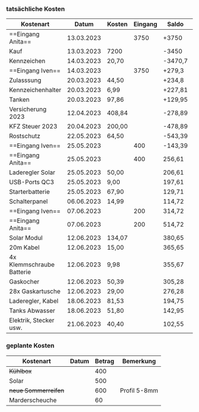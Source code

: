 ### tatsächliche Kosten

| Kostenart                 | Datum      | Kosten | Eingang | Saldo   | Bemerkung       |
|---------------------------|------------|--------|---------|---------|-----------------|
| ==Eingang Anita==         | 13.03.2023 |        | 3750    | +3750   | von Konto A&T   |
| Kauf                      | 13.03.2023 | 7200   |         | -3450   |                 |
| Kennzeichen               | 14.03.2023 | 20,70  |         | -3470,7 | Kennzeichenking |
| ==Eingang Iven==          | 14.03.2023 |        | 3750    | +279,3  | von Konto Jens  |
| Zulasssung                | 20.03.2023 | 44,50  |         | +234,8  |                 |
| Kennzeichenhalter         | 20.03.2023 | 6,99   |         | +227,81 | ebay            |
| Tanken                    | 20.03.2023 | 97,86  |         | +129,95 | Erstfüllung     |
| Versicherung 2023         | 12.04.2023 | 408,84 |         | -278,89 |                 |
| KFZ Steuer 2023           | 20.04.2023 | 200,00 |         | -478,89 | bis 30.3.2024   |
| Rostschutz                | 22.05.2023 | 64,50  |         | -543,39 | RostDoc Kiel    |
| ==Eingang Iven==          | 25.05.2023 |        | 400     | -143,39 | von Konto Iven  |
| ==Eingang Anita==         | 25.05.2023 |        | 400     | 256,61  | von Konto A&T   |
| Laderegler Solar          | 25.05.2023 | 50,00  |         | 206,61  | Kleinanzeigen   |
| USB-Ports QC3             | 25.05.2023 | 9,00   |         | 197,61  | Amazon          |
| Starterbatterie           | 25.05.2023 | 67,90  |         | 129,71  | Batterie24.de   |
| Schalterpanel             | 06.06.2023 | 14,99  |         | 114,72  | ebay.de         |
| ==Eingang Iven==          | 07.06.2023 |        | 200     | 314,72  | von Konto Iven  |
| ==Eingang Anita==         | 07.06.2023 |        | 200     | 514,72  | von Konto A&T   |
| Solar Modul               | 12.06.2023 | 134,07 |         | 380,65  | bau-tech.shop   |
| 20m Kabel                 | 12.06.2023 | 15,00  |         | 365,65  | Kleinanzeigen   |
| 4x Klemmschraube Batterie | 12.06.2023 | 9,98   |         | 355,67  | Amazon          |
| Gaskocher                 | 12.06.2023 | 50,39  |         | 305,28  | Gasfritzen      |
| 28x Gaskartusche          | 12.06.2023 | 29,00  |         | 276,28  | Amazon          |
| Laderegler, Kabel         | 18.06.2023 | 81,53  |         | 194,75  | Offgridtec      |
| Tanks Abwasser            | 18.06.2023 | 51,80  |         | 142,95  | Obelink.de      |
| Elektrik, Stecker usw.    | 21.06.2023 | 40,40  |         | 102,55  | voelkner.de     |


### geplante Kosten

| Kostenart             | Datum | Betrag | Bemerkung    |
|-----------------------|-------|--------|--------------|
| ~~Kühlbox~~           |       | 400    |              |
| Solar                 |       | 500    |              |
| ~~neue Sommerreifen~~ |       | 600    | Profil 5-8mm |
| Marderscheuche        |       | 60     |              |

